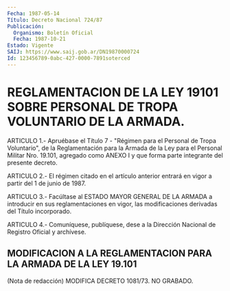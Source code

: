 ```yaml
---
Fecha: 1987-05-14
Título: Decreto Nacional 724/87
Publicación:
  Organismo: Boletín Oficial
  Fecha: 1987-10-21
Estado: Vigente
SAIJ: https://www.saij.gob.ar/DN19870000724
Id: 123456789-0abc-427-0000-7891soterced
---
```

# REGLAMENTACION DE LA LEY 19101 SOBRE PERSONAL DE TROPA VOLUNTARIO DE LA ARMADA.

<a id="1"></a>
ARTICULO  1.-  Apruébase el Título 7 - "Régimen para el Personal de Tropa Voluntario",  de  la  Reglamentación para la Armada de la Ley para el Personal Militar Nro.  19.101,  agregado como ANEXO I y que forma parte integrante del presente decreto.

<a id="2"></a>
ARTICULO  2.-  El régimen citado en el artículo anterior entrará en vigor a partir del 1 de junio de 1987.

<a id="3"></a>
ARTICULO  3.-  Facúltase  al  ESTADO  MAYOR  GENERAL DE LA ARMADA a introducir  en  sus  reglamentaciones en vigor, las  modificaciones derivadas del Título incorporado.

<a id="4"></a>
ARTICULO  4.- Comuníquese, publíquese, dese a la Dirección Nacional de Registro Oficial y archívese.

## MODIFICACION A LA REGLAMENTACION PARA LA ARMADA DE LA LEY 19.101

<a id="1"></a>
(Nota de redacción) MODIFICA DECRETO 1081/73. NO GRABADO.